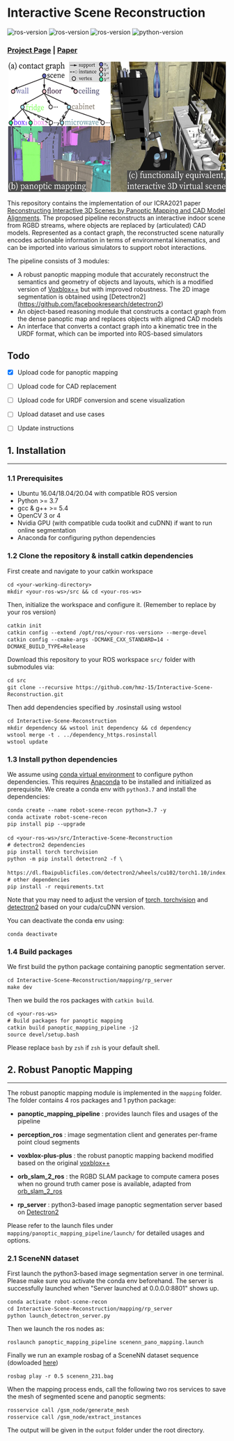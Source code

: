 # Interactive Scene Reconstruction

![ros-version](https://img.shields.io/badge/ubuntu%2016.04+ROS%20kinetic-passing-brightgreen)
![ros-version](https://img.shields.io/badge/ubuntu%2018.04+ROS%20melodic-passing-brightgreen)
![ros-version](https://img.shields.io/badge/ubuntu%2020.04+ROS%20noetic-passing-brightgreen)
![python-version](https://img.shields.io/badge/Python-3.7%2B-blue)

### [Project Page](https://sites.google.com/view/icra2021-reconstruction) | [Paper](https://arxiv.org/pdf/2103.16095.pdf) 
<p align="center">
  <img width="500" height="300" src="motivation.jpg">
</p>


This repository contains the implementation of our ICRA2021 paper [Reconstructing Interactive 3D Scenes by Panoptic Mapping and CAD Model Alignments](https://sites.google.com/view/icra2021-reconstruction). 
The proposed pipeline reconstructs an interactive indoor scene from RGBD streams, where objects are replaced by (articulated) CAD models. Represented as a contact graph, 
the reconstructed scene naturally encodes actionable information in terms of environmental kinematics, and can be imported into various simulators to support robot interactions.

The pipeline consists of 3 modules:
- A robust panoptic mapping module that accurately reconstruct the semantics and geometry of objects and layouts, which is a modified version of [Voxblox++](https://github.com/ethz-asl/voxblox-plusplus) but with improved robustness. The 2D image segmentation is obtained using [Detectron2] (https://github.com/facebookresearch/detectron2)
- An object-based reasoning module that constructs a contact graph from the dense panoptic map and replaces objects with aligned CAD models
- An interface that converts a contact graph into a kinematic tree in the URDF format, which can be imported into ROS-based simulators


## Todo

- [x] Upload code for panoptic mapping
- [ ] Upload code for CAD replacement
- [ ] Upload code for URDF conversion and scene visualization
- [ ] Upload dataset and use cases
- [ ] Update instructions


## 1. Installation
---

### 1.1 Prerequisites

- Ubuntu 16.04/18.04/20.04 with compatible ROS version
- Python >= 3.7
- gcc & g++ >= 5.4
- OpenCV 3 or 4
- Nvidia GPU (with compatible cuda toolkit and cuDNN) if want to run online segmentation
- Anaconda for configuring python dependencies

### 1.2 Clone the repository & install catkin dependencies

First create and navigate to your catkin workspace

``` shell
cd <your-working-directory>
mkdir <your-ros-ws>/src && cd <your-ros-ws>
```

Then, initialize the workspace and configure it. (Remember to replace <your-ros-version> by your ros version)

``` shell
catkin init
catkin config --extend /opt/ros/<your-ros-version> --merge-devel 
catkin config --cmake-args -DCMAKE_CXX_STANDARD=14 -DCMAKE_BUILD_TYPE=Release
```
  
Download this repository to your ROS workspace `src/` folder with submodules via:

``` shell
cd src
git clone --recursive https://github.com/hmz-15/Interactive-Scene-Reconstruction.git
```

Then add dependencies specified by .rosinstall using wstool

``` shell
cd Interactive-Scene-Reconstruction
mkdir dependency && wstool init dependency && cd dependency
wstool merge -t . ../dependency_https.rosinstall
wstool update
```

### 1.3 Install python dependencies

We assume using [conda virtual environment](https://conda.io/projects/conda/en/latest/user-guide/tasks/manage-environments.html#activating-an-environment) to configure python dependencies. This requires [Anaconda](https://www.anaconda.com/products/individual) to be installed and initialized as prerequisite. We create a conda env with `python3.7` and install the dependencies:

``` shell
conda create --name robot-scene-recon python=3.7 -y
conda activate robot-scene-recon
pip install pip --upgrade

cd <your-ros-ws>/src/Interactive-Scene-Reconstruction
# detectron2 dependencies
pip install torch torchvision
python -m pip install detectron2 -f \
  https://dl.fbaipublicfiles.com/detectron2/wheels/cu102/torch1.10/index.html
# other dependencies
pip install -r requirements.txt
```

Note that you may need to adjust the version of [torch, torchvision](https://pytorch.org/) and [detectron2](https://detectron2.readthedocs.io/en/latest/tutorials/install.html) based on your cuda/cuDNN version.

You can deactivate the conda env using:
``` shell
conda deactivate
```


### 1.4 Build packages

We first build the python package containing panoptic segmentation server.
``` shell
cd Interactive-Scene-Reconstruction/mapping/rp_server
make dev
```

Then we build the ros packages with `catkin build`.
``` shell
cd <your-ros-ws>
# Build packages for panoptic mapping
catkin build panoptic_mapping_pipeline -j2
source devel/setup.bash
```
Please replace `bash` by `zsh` if `zsh` is your default shell.
  
## 2. Robust Panoptic Mapping
---
The robust panoptic mapping module is implemented in the `mapping` folder. The folder contains 4 ros packages and 1 python package:

- **panoptic_mapping_pipeline** : provides launch files and usages of the pipeline
- **perception_ros** : image segmentation client and generates per-frame point cloud segments
- **voxblox-plus-plus** : the robust panoptic mapping backend modified based on the original [voxblox++](https://github.com/ethz-asl/voxblox-plusplus)
- **orb_slam_2_ros** : the RGBD SLAM package to compute camera poses when no ground truth camer pose is available, adapted from [orb_slam_2_ros](https://github.com/appliedAI-Initiative/orb_slam_2_ros)

- **rp_server** : python3-based image panoptic segmentation server based on [Detectron2](https://github.com/facebookresearch/detectron2)

Please refer to the launch files under `mapping/panoptic_mapping_pipeline/launch/` for detailed usages and options.


### 2.1 SceneNN dataset

First launch the python3-based image segmentation server in one terminal. Please make sure you activate the conda env beforehand. The server is successfully launched when "Server launched at 0.0.0.0:8801" shows up.

``` shell
conda activate robot-scene-recon
cd Interactive-Scene-Reconstruction/mapping/rp_server
python launch_detectron_server.py
```

Then we launch the ros nodes as:
``` shell
roslaunch panoptic_mapping_pipeline scenenn_pano_mapping.launch
```

Finally we run an example rosbag of a SceneNN dataset sequence (dowloaded [here](http://robotics.ethz.ch/~asl-datasets/RAL-2019-voxblox-plusplus/scenenn_231/scenenn_231.bag))

``` shell
rosbag play -r 0.5 scenenn_231.bag
```

When the mapping process ends, call the following two ros services to save the mesh of segmented scene and panoptic segments:
``` shell
rosservice call /gsm_node/generate_mesh
rosservice call /gsm_node/extract_instances
```

The output will be given in the `output` folder under the root directory.